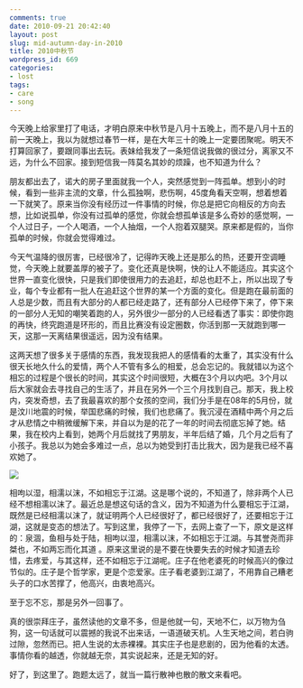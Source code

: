 ```yaml
---
comments: true
date: 2010-09-21 20:42:40
layout: post
slug: mid-autumn-day-in-2010
title: 2010中秋节
wordpress_id: 669
categories:
- lost
tags:
- care
- song
---
```


今天晚上给家里打了电话，才明白原来中秋节是八月十五晚上，而不是八月十五的前一天晚上，我以为就想过春节一样，是在大年三十的晚上一定要团聚呢。明天不打算回家了，要跟同事出去玩。表妹给我发了一条短信说我做的很过分，离家又不远，为什么不回家。接到短信我一阵莫名其妙的烦躁，也不知道为什么？

朋友都出去了，诺大的房子里面就我一个人，突然感觉到一阵孤单。想到小的时候，看到一些非主流的文章，什么孤独啊，悲伤啊，45度角看天空啊，想着想着一下就笑了。原来当你没有经历过一件事情的时候，你总是把它向相反的方向去想，比如说孤单，你没有过孤单的感觉，你就会想孤单该是多么奇妙的感觉啊，一个人过日子，一个人喝酒，一个人抽烟，一个人抱着双腿哭。原来都是假的，当你孤单的时候，你就会觉得难过。





今天气温降的很厉害，已经很冷了，记得昨天晚上还是那么的热，还要开空调睡觉，今天晚上就要盖厚的被子了。变化还真是快啊，快的让人不能适应。其实这个世界一直变化很快，只是我们即使很用力的去追赶，却总也赶不上，所以出现了专业，每个专业都有一批人在追赶这个世界的某一个方面的变化。但是跑在最前面的人总是少数，而且有大部分的人都已经走路了，还有部分人已经停下来了，停下来的一部分人无知的嘲笑着跑的人，另外很少一部分的人已经看透了事实：即使你跑的再快，终究跑道是环形的，而且比赛没有设定圈数，你活到那一天就跑到哪一天，这那一天离结果很遥远，因为没有结果。

这两天想了很多关于感情的东西，我发现我把人的感情看的太重了，其实没有什么很天长地久什么的爱情，两个人不管有多么的相爱，总会忘记的。我就错以为这个相忘的过程是个很长的时间，其实这个时间很短，大概在3个月以内吧。3个月以后大家就会去寻找自己的生活了，并且在另外一个三个月找到自己。那天，我上校内，突发奇想，去了我最喜欢的那个女孩的空间，我们分手是在08年的5月份，就是汶川地震的时候，举国悲痛的时候，我们也悲痛了。我沉浸在酒精中两个月之后才从悲情之中稍微缓解下来，并自以为是的花了一年的时间去彻底忘掉了她。结果，我在校内上看到，她两个月后就找了男朋友，半年后结了婚，几个月之后有了小孩子。我总以为她会多难过一点，总以为她受到打击比我大，因为是我已经不喜欢她了。

![](http://dobila.info/wp-content/uploads/2010/09/girlx-450x94.jpg)

相呴以湿，相濡以沫，不如相忘于江湖。这是哪个说的，不知道了，除非两个人已经不想相濡以沫了。最近总是想这句话的含义，因为不知道为什么要相忘于江湖，既然是已经相濡以沫了，就证明两个人已经很好了，都已经很好了，还要相忘于江湖，这就是变态的想法了。写到这里，我停了一下，去网上查了一下，原文是这样的：泉涸，鱼相与处于陆，相呴以湿，相濡以沫，不如相忘于江湖。与其誉尧而非桀也，不如两忘而化其道 。原来这里说的是不要在快要失去的时候才知道去珍惜，去疼爱，与其这样，还不如相忘于江湖呢。庄子在他老婆死的时候高兴的像过节似的。庄子是个哲学家，更是个恋爱家。庄子看老婆到江湖了，不用靠自己糟老头子的口水苦撑了，他高兴，由衷地高兴。

至于忘不忘，那是另外一回事了。

真的很崇拜庄子，虽然读他的文章不多，但是他就一句，天地不仁，以万物为刍狗，这一句话就可以震撼的我说不出来话，一语道破天机。人生天地之间，若白驹过隙，忽然而已。把人生说的太赤裸裸。其实庄子也是悲剧的，因为他看的太透。事情你看的越透，你就越无奈，其实说起来，还是无知的好。

好了，到这里了。跑题太远了，就当一篇行散神也散的散文来看吧。
